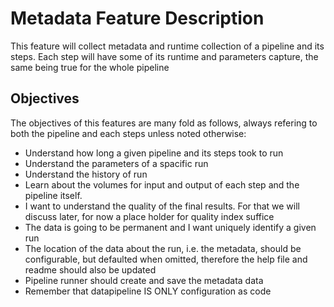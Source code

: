 # Metadata Feature Description
This feature will collect metadata and runtime collection of a pipeline and its steps.
Each step will have some of its runtime and parameters capture, the same being true for the whole pipeline
## Objectives
The objectives of this features are many fold as follows, always refering to both the pipeline and each steps unless noted otherwise:
 * Understand how long a given pipeline and its steps took to run
 * Understand the parameters of a spacific run
 * Understand the history of run
 * Learn about the volumes for input and output of each step and the pipeline itself.
 * I want to understand the quality of the final results. For that we will discuss later, for now a place holder for quality index suffice
 * The data is going to be permanent and I want uniquely identify a given run
 * The location of the data about the run, i.e. the metadata, should be configurable, but defaulted when omitted, therefore the help file and readme should also be updated
 * Pipeline runner should create and save the metadata data
 * Remember that datapipeline IS ONLY configuration as code